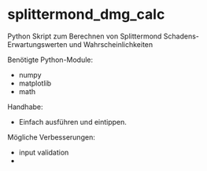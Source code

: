 # splittermond_dmg_calc
Python Skript zum Berechnen von Splittermond Schadens-Erwartungswerten und Wahrscheinlichkeiten 

Benötigte Python-Module: 
 * numpy
 * matplotlib
 * math
 
 Handhabe: 
- Einfach ausführen und eintippen. 

Mögliche Verbesserungen:
 - input validation
 - 
